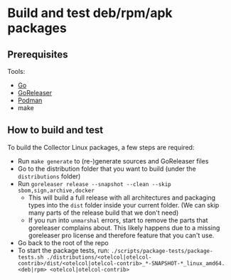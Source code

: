 # Build and test deb/rpm/apk packages

## Prerequisites

Tools:

- [Go](https://go.dev/)
- [GoReleaser](https://goreleaser.com/)
- [Podman](https://podman.io/)
- make

## How to build and test

To build the Collector Linux packages, a few steps are required:

- Run `make generate` to (re-)generate sources and GoReleaser files
- Go to the distribution folder that you want to build (under the `distributions` folder)
- Run `goreleaser release --snapshot --clean --skip sbom,sign,archive,docker`
    - This will build a full release with all architectures and packaging types into the `dist` folder inside your
      current folder. (We can skip many parts of the release build that we don't need)
    - If you run into `unmarshal` errors, start to remove the parts that goreleaser complains about. This likely happens
      due to a missing goreleaser pro license and therefore feature that you can't use.
- Go back to the root of the repo
- To start the package tests,
  run: `./scripts/package-tests/package-tests.sh ./distributions/<otelcol|otelcol-contrib>/dist/<otelcol|otelcol-contrib>_*-SNAPSHOT-*_linux_amd64.<deb|rpm> <otelcol|otelcol-contrib>`

